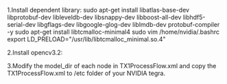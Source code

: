 1.Install dependent library:
	sudo apt-get install libatlas-base-dev libprotobuf-dev libleveldb-dev libsnappy-dev libboost-all-dev libhdf5-serial-dev libgflags-dev libgoogle-glog-dev liblmdb-dev protobuf-compiler -y
	sudo apt-get install libtcmalloc-minimal4
	sudo vim /home/nvidia/.bashrc 
	export LD_PRELOAD="/usr/lib/libtcmalloc_minimal.so.4"

2.Install opencv3.2:

3.Modify the model_dir of each node in TX1ProcessFlow.xml and copy the TX1ProcessFlow.xml to /etc folder of your NVIDIA tegra.



